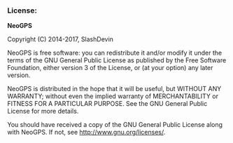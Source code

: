 ### License:

**NeoGPS**

Copyright (C) 2014-2017, SlashDevin

NeoGPS is free software: you can redistribute it and/or modify
it under the terms of the GNU General Public License as published by
the Free Software Foundation, either version 3 of the License, or
(at your option) any later version.

NeoGPS is distributed in the hope that it will be useful,
but WITHOUT ANY WARRANTY; without even the implied warranty of
MERCHANTABILITY or FITNESS FOR A PARTICULAR PURPOSE.  See the
GNU General Public License for more details.

You should have received a copy of the GNU General Public License
along with NeoGPS.  If not, see <http://www.gnu.org/licenses/>.
